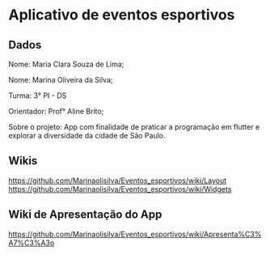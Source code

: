 # Aplicativo de eventos esportivos


## Dados

<p> Nome: Maria Clara Souza de Lima; </p>
<p> Nome: Marina Oliveira da Silva; </p>
<p> Turma: 3° PI - DS </p>
<p> Orientador: Prof° Aline Brito; </p>
<p> Sobre o projeto: App com finalidade de praticar a programação em flutter e explorar a diversidade da cidade de São Paulo. </p>

## Wikis

https://github.com/Marinaolisilva/Eventos_esportivos/wiki/Layout
<br>
https://github.com/Marinaolisilva/Eventos_esportivos/wiki/Widgets

## Wiki de Apresentação do App

https://github.com/Marinaolisilva/Eventos_esportivos/wiki/Apresenta%C3%A7%C3%A3o
